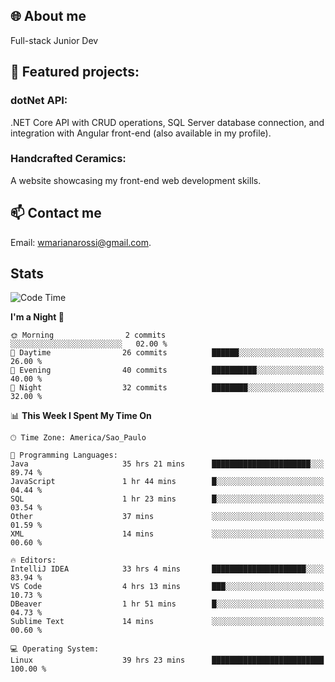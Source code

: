 ## 🌐 About me
Full-stack
Junior Dev 

## 🔧 Featured projects:
### dotNet API: 
.NET Core API with CRUD operations, SQL Server database connection, and integration with Angular front-end (also available in my profile).
### Handcrafted Ceramics: 
A website showcasing my front-end web development skills.

## 📫 Contact me
Email: [wmarianarossi@gmail.com](mailto:wmarianarossi@gmail.com).

## Stats

<!--START_SECTION:waka-->
![Code Time](http://img.shields.io/badge/Code%20Time-59%20hrs%201%20min-blue)

**I'm a Night 🦉** 

```text
🌞 Morning                2 commits           ░░░░░░░░░░░░░░░░░░░░░░░░░   02.00 % 
🌆 Daytime                26 commits          ██████░░░░░░░░░░░░░░░░░░░   26.00 % 
🌃 Evening                40 commits          ██████████░░░░░░░░░░░░░░░   40.00 % 
🌙 Night                  32 commits          ████████░░░░░░░░░░░░░░░░░   32.00 % 
```


📊 **This Week I Spent My Time On** 

```text
🕑︎ Time Zone: America/Sao_Paulo

💬 Programming Languages: 
Java                     35 hrs 21 mins      ██████████████████████░░░   89.74 % 
JavaScript               1 hr 44 mins        █░░░░░░░░░░░░░░░░░░░░░░░░   04.44 % 
SQL                      1 hr 23 mins        █░░░░░░░░░░░░░░░░░░░░░░░░   03.54 % 
Other                    37 mins             ░░░░░░░░░░░░░░░░░░░░░░░░░   01.59 % 
XML                      14 mins             ░░░░░░░░░░░░░░░░░░░░░░░░░   00.60 % 

🔥 Editors: 
IntelliJ IDEA            33 hrs 4 mins       █████████████████████░░░░   83.94 % 
VS Code                  4 hrs 13 mins       ███░░░░░░░░░░░░░░░░░░░░░░   10.73 % 
DBeaver                  1 hr 51 mins        █░░░░░░░░░░░░░░░░░░░░░░░░   04.73 % 
Sublime Text             14 mins             ░░░░░░░░░░░░░░░░░░░░░░░░░   00.60 % 

💻 Operating System: 
Linux                    39 hrs 23 mins      █████████████████████████   100.00 % 
```


<!--END_SECTION:waka-->
